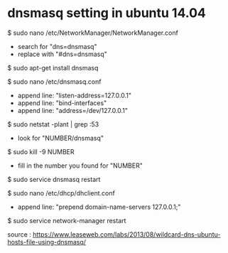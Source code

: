 # dnsmasq setting in ubuntu 14.04

$ sudo nano /etc/NetworkManager/NetworkManager.conf

- search for "dns=dnsmasq"
- replace with "#dns=dnsmasq"

$ sudo apt-get install dnsmasq

$ sudo nano /etc/dnsmasq.conf

- append line: "listen-address=127.0.0.1"
- append line: "bind-interfaces"
- append line: "address=/dev/127.0.0.1"

$ sudo netstat -plant | grep :53

- look for "NUMBER/dnsmasq"

$ sudo kill -9 NUMBER

- fill in the number you found for "NUMBER"

$ sudo service dnsmasq restart

$ sudo nano /etc/dhcp/dhclient.conf

- append line: "prepend domain-name-servers 127.0.0.1;"

$ sudo service network-manager restart

source : https://www.leaseweb.com/labs/2013/08/wildcard-dns-ubuntu-hosts-file-using-dnsmasq/
